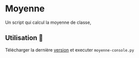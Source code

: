# Moyenne
Un script qui calcul la moyenne de classe,

## Utilisation :rocket:
Télécharger la dernière [version](https://github.com/DarkOnion0/moyenne/releases) et executer `moyenne-console.py`
